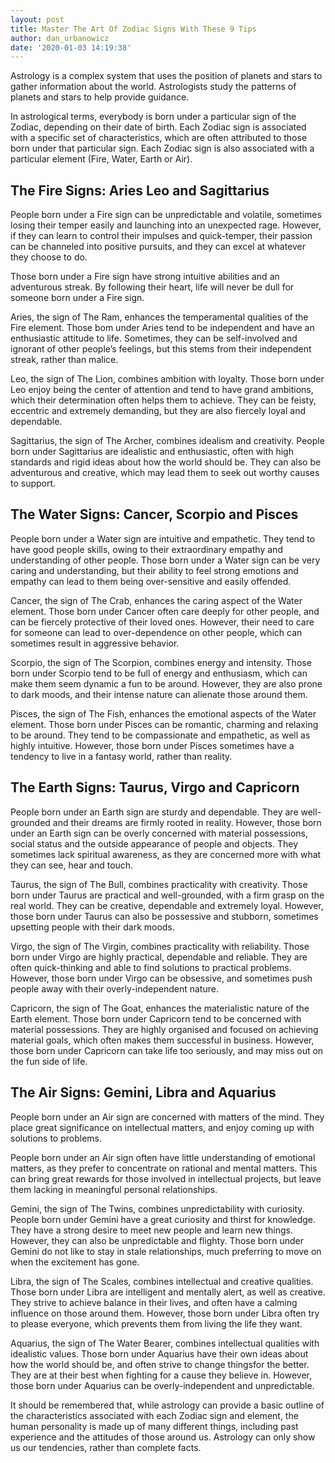 ```yaml
---
layout: post
title: Master The Art Of Zodiac Signs With These 9 Tips
author: dan_urbanowicz
date: '2020-01-03 14:19:38'
---
```

Astrology is a complex system that uses the position of planets and stars to gather information about the world. Astrologists study the patterns of planets and stars to help provide guidance.

In astrological terms, everybody is born under a particular sign of the Zodiac, depending on their date of birth. Each Zodiac sign is associated with a specific set of characteristics, which are often attributed to those born under that particular sign. Each Zodiac sign is also associated with a particular element (Fire, Water, Earth or Air).

## The Fire Signs: Aries Leo and Sagittarius

People born under a Fire sign can be unpredictable and volatile, sometimes losing their temper easily and launching into an unexpected rage. However, if they can learn to control their impulses and quick-temper, their passion can be channeled into positive pursuits, and they can excel at whatever they choose to do.

Those born under a Fire sign have strong intuitive abilities and an adventurous streak. By following their heart, life will never be dull for someone born under a Fire sign.

Aries, the sign of The Ram, enhances the temperamental qualities of the Fire element. Those bom under Aries tend to be independent and have an enthusiastic attitude to life. Sometimes, they can be self-involved and ignorant of other people’s feelings, but this stems from their independent streak, rather than malice.

Leo, the sign of The Lion, combines ambition with loyalty. Those born under Leo enjoy being the center of attention and tend to have grand ambitions, which their determination often helps them to achieve. They can be feisty, eccentric and extremely demanding, but they are also fiercely loyal and dependable.

Sagittarius, the sign of The Archer, combines idealism and creativity. People born under Sagittarius are idealistic and enthusiastic, often with high standards and rigid ideas about how the world should be. They can also be adventurous and creative, which may lead them to seek out worthy causes to support.

## The Water Signs: Cancer, Scorpio and Pisces

People born under a Water sign are intuitive and empathetic. They tend to have good people skills, owing to their extraordinary empathy and understanding of other people. Those born under a Water sign can be very caring and understanding, but their ability to feel strong emotions and empathy can lead to them being over-sensitive and easily offended.

Cancer, the sign of The Crab, enhances the caring aspect of the Water element. Those born under Cancer often care deeply for other people, and can be fiercely protective of their loved ones. However, their need to care for someone can lead to over-dependence on other people, which can sometimes result in aggressive behavior.

Scorpio, the sign of The Scorpion, combines energy and intensity. Those born under Scorpio tend to be full of energy and enthusiasm, which can make them seem dynamic a fun to be around. However, they are also prone to dark moods, and their intense nature can alienate those around them.

Pisces, the sign of The Fish, enhances the emotional aspects of the Water element. Those born under Pisces can be romantic, charming and relaxing to be around. They tend to be compassionate and empathetic, as well as highly intuitive. However, those born under Pisces sometimes have a tendency to live in a fantasy world, rather than reality.

## The Earth Signs: Taurus, Virgo and Capricorn

People born under an Earth sign are sturdy and dependable. They are well-grounded and their dreams are firmly rooted in reality. However, those born under an Earth sign can be overly concerned with material possessions, social status and the outside appearance of people and objects. They sometimes lack spiritual awareness, as they are concerned more with what they can see, hear and touch.

Taurus, the sign of The Bull, combines practicality with creativity. Those born under Taurus are practical and well-grounded, with a firm grasp on the real world. They can be creative, dependable and extremely loyal. However, those born under Taurus can also be possessive and stubborn, sometimes upsetting people with their dark moods.

Virgo, the sign of The Virgin, combines practicality with reliability. Those born under Virgo are highly practical, dependable and reliable. They are often quick-thinking and able to find solutions to practical problems. However, those born under Virgo can be obsessive, and sometimes push people away with their overly-independent nature.

Capricorn, the sign of The Goat, enhances the materialistic nature of the Earth element. Those born under Capricorn tend to be concerned with material possessions. They are highly organised and focused on achieving material goals, which often makes them successful in business. However, those born under Capricorn can take life too seriously, and may miss out on the fun side of life.

## The Air Signs: Gemini, Libra and Aquarius

People born under an Air sign are concerned with matters of the mind. They place great significance on intellectual matters, and enjoy coming up with solutions to problems.

People born under an Air sign often have little understanding of emotional matters, as they prefer to concentrate on rational and mental matters. This can bring great rewards for those involved in intellectual projects, but leave them lacking in meaningful personal relationships.

Gemini, the sign of The Twins, combines unpredictability with curiosity. People born under Gemini have a great curiosity and thirst for knowledge. They have a strong desire to meet new people and learn new things. However, they can also be unpredictable and flighty. Those born under Gemini do not like to stay in stale relationships, much preferring to move on when the excitement has gone.

Libra, the sign of The Scales, combines intellectual and creative qualities. Those born under Libra are intelligent and mentally alert, as well as creative. They strive to achieve balance in their lives, and often have a calming influence on those around them. However, those born under Libra often try to please everyone, which prevents them from living the life they want.

Aquarius, the sign of The Water Bearer, combines intellectual qualities with idealistic values. Those born under Aquarius have their own ideas about how the world should be, and often strive to change thingsfor the better. They are at their best when fighting for a cause they believe in. However, those born under Aquarius can be overly-independent and unpredictable.

It should be remembered that, while astrology can provide a basic outline of the characteristics associated with each Zodiac sign and element, the human personality is made up of many different things, including past experience and the attitudes of those around us. Astrology can only show us our tendencies, rather than complete facts.
